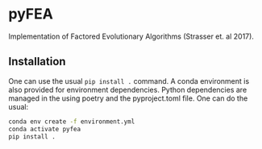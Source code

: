 # pyFEA

Implementation of Factored Evolutionary Algorithms (Strasser et. al 2017).

## Installation
One can use the usual `pip install .` command. A conda environment is also
provided for environment dependencies. Python dependencies are managed in the using poetry and the pyproject.toml file. One can do the usual:

``` bash
conda env create -f environment.yml
conda activate pyfea
pip install .
```
